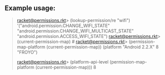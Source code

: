 ## Example usage:

>racket@permissions.rkt> (lookup-permission/re "wifi")
> '("android.permission.CHANGE_WIFI_STATE"
>  "android.permission.CHANGE_WIFI_MULTICAST_STATE"
>    "android.permission.ACCESS_WIFI_STATE")
> racket@permissions.rkt> (current-permission-map)
> #<permission-map>
>racket@permissions.rkt> (permission-map-platform (current-permission-map))
>(platform "Android 2.2.X" 8 "FROYO")
>
>racket@permissions.rkt> (platform-api-level (permission-map-platform (current-permission-map)))
>8

